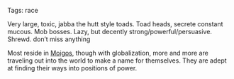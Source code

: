 Tags: race

Very large, toxic, jabba the hutt style toads. Toad heads, secrete constant mucous. Mob bosses. Lazy, but decently strong/powerful/persuasive. Shrewd. don’t miss anything

Most reside in [Moigos](Moigos), though with globalization, more and more are traveling out into the world to make a name for themselves. They are adept at finding their ways into positions of power.